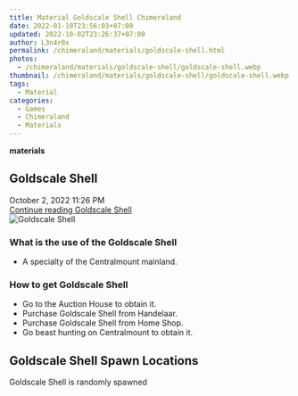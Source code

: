 ```yaml
---
title: Material Goldscale Shell Chimeraland
date: 2022-01-10T23:56:03+07:00
updated: 2022-10-02T23:26:37+07:00
author: L3n4r0x
permalink: /chimeraland/materials/goldscale-shell.html
photos:
  - /chimeraland/materials/goldscale-shell/goldscale-shell.webp
thumbnail: /chimeraland/materials/goldscale-shell/goldscale-shell.webp
tags:
  - Material
categories:
  - Games
  - Chimeraland
  - Materials
---
```


<section id="bootstrap-wrapper">
  <link
    rel="stylesheet"
    href="https://rawcdn.githack.com/dimaslanjaka/Web-Manajemen/bb6505ea081a75a7c845f65fb9d939276931c82f/css/bootstrap-4.5-wrapper.css"
  />
  <div
    class="row g-0 border rounded overflow-hidden flex-md-row mb-4 shadow-sm position-relative bg-light text-dark"
  >
    <div class="col p-4 d-flex flex-column position-static">
      <strong class="d-inline-block mb-2 text-success">materials</strong>
      <h2 class="mb-0">Goldscale Shell</h2>
      <div class="mb-1 text-muted">October 2, 2022 11:26 PM</div>
      <a
        href="/chimeraland/materials/goldscale-shell.html"
        class="stretched-link d-none"
        >Continue reading Goldscale Shell</a
      >
    </div>
    <div class="col-auto d-none d-lg-block">
      <img
        src="/chimeraland/materials/goldscale-shell/goldscale-shell.webp"
        alt="Goldscale Shell"
      />
    </div>
  </div>
  <div class="row bg-light text-dark">
    <div class="col-lg-6 col-12 mb-2">
      <div class="card">
        <div class="card-body">
          <h3 class="card-title">What is the use of the Goldscale Shell</h3>
          <div class="card-text">
            <ul>
              <li>A specialty of the Centralmount mainland.</li>
            </ul>
          </div>
        </div>
      </div>
    </div>
    <div class="col-lg-6 col-12 mb-2">
      <div class="card">
        <div class="card-body">
          <h3 class="card-title">How to get Goldscale Shell</h3>
          <div class="card-text">
            <ul>
              <li>Go to the Auction House to obtain it.</li>
              <li>Purchase Goldscale Shell from Handelaar.</li>
              <li>Purchase Goldscale Shell from Home Shop.</li>
              <li>Go beast hunting on Centralmount to obtain it.</li>
            </ul>
          </div>
        </div>
      </div>
    </div>
    <div class="col-12 mb-2">
      <h2>Goldscale Shell Spawn Locations</h2>
      <p>Goldscale Shell is randomly spawned</p>
    </div>
  </div>
</section>